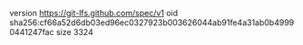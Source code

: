 version https://git-lfs.github.com/spec/v1
oid sha256:cf66a52d6db03ed96ec0327923b003626044ab91fe4a31ab0b49990441247fac
size 3324
